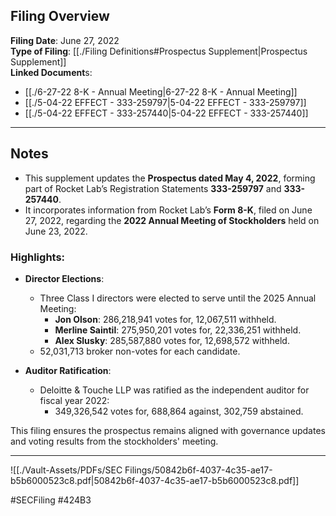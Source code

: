 ## Filing Overview  

**Filing Date**: June 27, 2022  
**Type of Filing**: [[./Filing Definitions#Prospectus Supplement|Prospectus Supplement]]  
**Linked Document**s: 
-  [[./6-27-22 8-K - Annual Meeting|6-27-22 8-K - Annual Meeting]] 
-  [[./5-04-22 EFFECT - 333-259797|5-04-22 EFFECT - 333-259797]]
-  [[./5-04-22 EFFECT - 333-257440|5-04-22 EFFECT - 333-257440]]

---
## Notes  

- This supplement updates the **Prospectus dated May 4, 2022**, forming part of Rocket Lab’s Registration Statements **333-259797** and **333-257440**.  
- It incorporates information from Rocket Lab’s **Form 8-K**, filed on June 27, 2022, regarding the **2022 Annual Meeting of Stockholders** held on June 23, 2022.  

### Highlights:
- **Director Elections**:
  - Three Class I directors were elected to serve until the 2025 Annual Meeting:  
    - **Jon Olson**: 286,218,941 votes for, 12,067,511 withheld.  
    - **Merline Saintil**: 275,950,201 votes for, 22,336,251 withheld.  
    - **Alex Slusky**: 285,587,880 votes for, 12,698,572 withheld.  
  - 52,031,713 broker non-votes for each candidate.  

- **Auditor Ratification**:
  - Deloitte & Touche LLP was ratified as the independent auditor for fiscal year 2022:  
    - 349,326,542 votes for, 688,864 against, 302,759 abstained.  

This filing ensures the prospectus remains aligned with governance updates and voting results from the stockholders' meeting.

---

![[./Vault-Assets/PDFs/SEC Filings/50842b6f-4037-4c35-ae17-b5b6000523c8.pdf|50842b6f-4037-4c35-ae17-b5b6000523c8.pdf]]

#SECFiling #424B3